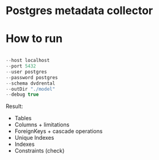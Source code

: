 # Postgres metadata collector
# How to run

```scala

--host localhost
--port 5432
--user postgres 
--password postgres 
--schema dvdrental 
--outDir "./model" 
--debug true

```

Result:

* Tables
* Columns + limitations
* ForeignKeys + cascade operations
* Unique Indexes
* Indexes
* Constraints (check)



